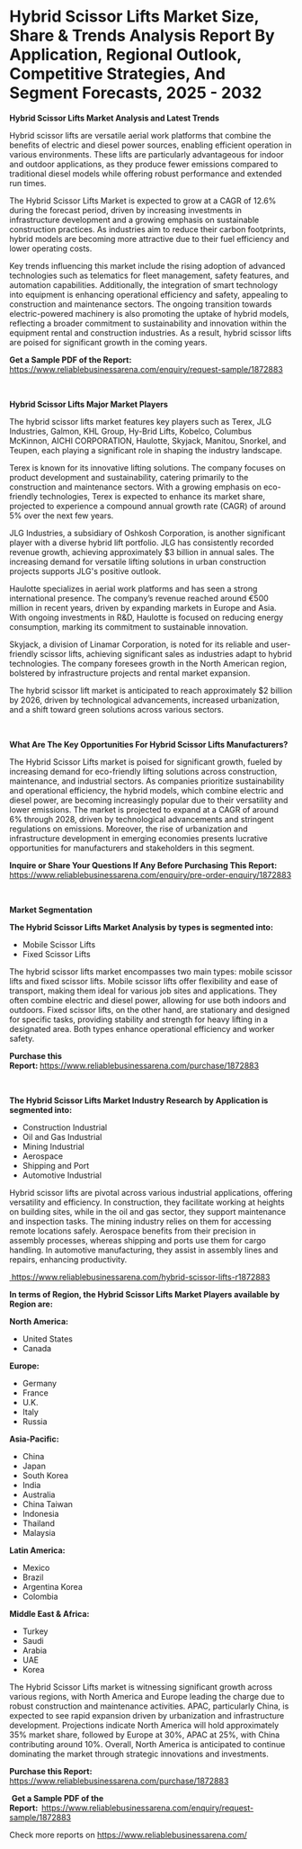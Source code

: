 <p><h1>Hybrid Scissor Lifts Market Size, Share & Trends Analysis Report By Application, Regional Outlook, Competitive Strategies, And Segment Forecasts, 2025 - 2032</h1></p><p><strong>Hybrid Scissor Lifts Market Analysis and Latest Trends</strong></p>
<p><p>Hybrid scissor lifts are versatile aerial work platforms that combine the benefits of electric and diesel power sources, enabling efficient operation in various environments. These lifts are particularly advantageous for indoor and outdoor applications, as they produce fewer emissions compared to traditional diesel models while offering robust performance and extended run times.</p><p>The Hybrid Scissor Lifts Market is expected to grow at a CAGR of 12.6% during the forecast period, driven by increasing investments in infrastructure development and a growing emphasis on sustainable construction practices. As industries aim to reduce their carbon footprints, hybrid models are becoming more attractive due to their fuel efficiency and lower operating costs.</p><p>Key trends influencing this market include the rising adoption of advanced technologies such as telematics for fleet management, safety features, and automation capabilities. Additionally, the integration of smart technology into equipment is enhancing operational efficiency and safety, appealing to construction and maintenance sectors. The ongoing transition towards electric-powered machinery is also promoting the uptake of hybrid models, reflecting a broader commitment to sustainability and innovation within the equipment rental and construction industries. As a result, hybrid scissor lifts are poised for significant growth in the coming years.</p></p>
<p><strong>Get a Sample PDF of the Report:&nbsp;</strong> <a href="https://www.reliablebusinessarena.com/enquiry/request-sample/1872883?utm_campaign=1871&utm_medium=2&utm_source=Github&utm_content=ia&utm_term=08042025&utm_id=hybrid-scissor-lifts">https://www.reliablebusinessarena.com/enquiry/request-sample/1872883</a></p>
<p>&nbsp;</p>
<p><strong>Hybrid Scissor Lifts Major Market Players</strong></p>
<p><p>The hybrid scissor lifts market features key players such as Terex, JLG Industries, Galmon, KHL Group, Hy-Brid Lifts, Kobelco, Columbus McKinnon, AICHI CORPORATION, Haulotte, Skyjack, Manitou, Snorkel, and Teupen, each playing a significant role in shaping the industry landscape.</p><p>Terex is known for its innovative lifting solutions. The company focuses on product development and sustainability, catering primarily to the construction and maintenance sectors. With a growing emphasis on eco-friendly technologies, Terex is expected to enhance its market share, projected to experience a compound annual growth rate (CAGR) of around 5% over the next few years.</p><p>JLG Industries, a subsidiary of Oshkosh Corporation, is another significant player with a diverse hybrid lift portfolio. JLG has consistently recorded revenue growth, achieving approximately $3 billion in annual sales. The increasing demand for versatile lifting solutions in urban construction projects supports JLG's positive outlook.</p><p>Haulotte specializes in aerial work platforms and has seen a strong international presence. The company’s revenue reached around €500 million in recent years, driven by expanding markets in Europe and Asia. With ongoing investments in R&D, Haulotte is focused on reducing energy consumption, marking its commitment to sustainable innovation.</p><p>Skyjack, a division of Linamar Corporation, is noted for its reliable and user-friendly scissor lifts, achieving significant sales as industries adapt to hybrid technologies. The company foresees growth in the North American region, bolstered by infrastructure projects and rental market expansion.</p><p>The hybrid scissor lift market is anticipated to reach approximately $2 billion by 2026, driven by technological advancements, increased urbanization, and a shift toward green solutions across various sectors.</p></p>
<p>&nbsp;</p>
<p><strong>What Are The Key Opportunities For Hybrid Scissor Lifts Manufacturers?</strong></p>
<p><p>The Hybrid Scissor Lifts market is poised for significant growth, fueled by increasing demand for eco-friendly lifting solutions across construction, maintenance, and industrial sectors. As companies prioritize sustainability and operational efficiency, the hybrid models, which combine electric and diesel power, are becoming increasingly popular due to their versatility and lower emissions. The market is projected to expand at a CAGR of around 6% through 2028, driven by technological advancements and stringent regulations on emissions. Moreover, the rise of urbanization and infrastructure development in emerging economies presents lucrative opportunities for manufacturers and stakeholders in this segment.</p></p>
<p><strong>Inquire or Share Your Questions If Any Before Purchasing This Report:</strong> <a href="https://www.reliablebusinessarena.com/enquiry/pre-order-enquiry/1872883?utm_campaign=1871&utm_medium=2&utm_source=Github&utm_content=ia&utm_term=08042025&utm_id=hybrid-scissor-lifts">https://www.reliablebusinessarena.com/enquiry/pre-order-enquiry/1872883</a></p>
<p>&nbsp;</p>
<p><strong>Market Segmentation</strong></p>
<p><strong>The Hybrid Scissor Lifts Market Analysis by types is segmented into:</strong></p>
<p><ul><li>Mobile Scissor Lifts</li><li>Fixed Scissor Lifts</li></ul></p>
<p><p>The hybrid scissor lifts market encompasses two main types: mobile scissor lifts and fixed scissor lifts. Mobile scissor lifts offer flexibility and ease of transport, making them ideal for various job sites and applications. They often combine electric and diesel power, allowing for use both indoors and outdoors. Fixed scissor lifts, on the other hand, are stationary and designed for specific tasks, providing stability and strength for heavy lifting in a designated area. Both types enhance operational efficiency and worker safety.</p></p>
<p><strong>Purchase this Report:&nbsp;</strong><a href="https://www.reliablebusinessarena.com/purchase/1872883?utm_campaign=1871&utm_medium=2&utm_source=Github&utm_content=ia&utm_term=08042025&utm_id=hybrid-scissor-lifts">https://www.reliablebusinessarena.com/purchase/1872883</a></p>
<p>&nbsp;</p>
<p><strong>The Hybrid Scissor Lifts Market Industry Research by Application is segmented into:</strong></p>
<p><ul><li>Construction Industrial</li><li>Oil and Gas Industrial</li><li>Mining Industrial</li><li>Aerospace</li><li>Shipping and Port</li><li>Automotive Industrial</li></ul></p>
<p><p>Hybrid scissor lifts are pivotal across various industrial applications, offering versatility and efficiency. In construction, they facilitate working at heights on building sites, while in the oil and gas sector, they support maintenance and inspection tasks. The mining industry relies on them for accessing remote locations safely. Aerospace benefits from their precision in assembly processes, whereas shipping and ports use them for cargo handling. In automotive manufacturing, they assist in assembly lines and repairs, enhancing productivity.</p></p>
<p><a href="https://www.reliablebusinessarena.com/hybrid-scissor-lifts-r1872883?utm_campaign=1871&utm_medium=2&utm_source=Github&utm_content=ia&utm_term=08042025&utm_id=hybrid-scissor-lifts">&nbsp;https://www.reliablebusinessarena.com/hybrid-scissor-lifts-r1872883</a></p>
<p><strong>In terms of Region, the Hybrid Scissor Lifts Market Players available by Region are:</strong></p>
<p>
    <p> <strong> North America: </strong>
        <ul>
            <li>United States</li>
            <li>Canada</li>
        </ul>
        </p> 
    <p> <strong> Europe: </strong>
        <ul>
            <li>Germany</li>
            <li>France</li>
            <li>U.K.</li>
            <li>Italy</li>
            <li>Russia</li>
        </ul>
        </p> 
    <p> <strong> Asia-Pacific: </strong>
        <ul>
            <li>China</li>
            <li>Japan</li>
            <li>South Korea</li>
            <li>India</li>
            <li>Australia</li>
            <li>China Taiwan</li>
            <li>Indonesia</li>
            <li>Thailand</li>
            <li>Malaysia</li>
        </ul>
        </p> 
    <p> <strong> Latin America: </strong>
        <ul>
            <li>Mexico</li>
            <li>Brazil</li>
            <li>Argentina Korea</li>
            <li>Colombia</li>
        </ul>
        </p> 
    <p> <strong> Middle East & Africa: </strong>
        <ul>
            <li>Turkey</li>
            <li>Saudi</li>
            <li>Arabia</li>
            <li>UAE</li>
            <li>Korea</li>
        </ul>
    </p>
    </p>
<p><p>The Hybrid Scissor Lifts market is witnessing significant growth across various regions, with North America and Europe leading the charge due to robust construction and maintenance activities. APAC, particularly China, is expected to see rapid expansion driven by urbanization and infrastructure development. Projections indicate North America will hold approximately 35% market share, followed by Europe at 30%, APAC at 25%, with China contributing around 10%. Overall, North America is anticipated to continue dominating the market through strategic innovations and investments.</p></p>
<p><strong>Purchase this Report: </strong><a href="https://www.reliablebusinessarena.com/purchase/1872883?utm_campaign=1871&utm_medium=2&utm_source=Github&utm_content=ia&utm_term=08042025&utm_id=hybrid-scissor-lifts">https://www.reliablebusinessarena.com/purchase/1872883</a></p>
<p>&nbsp;<strong>Get a Sample PDF of the Report:&nbsp;&nbsp;</strong><a href="https://www.reliablebusinessarena.com/enquiry/request-sample/1872883?utm_campaign=1871&utm_medium=2&utm_source=Github&utm_content=ia&utm_term=08042025&utm_id=hybrid-scissor-lifts">https://www.reliablebusinessarena.com/enquiry/request-sample/1872883</a></p>
<p><strong></strong></p>
<p>Check more reports on <a href="https://www.reliablebusinessarena.com/?utm_campaign=1871&utm_medium=2&utm_source=Github&utm_content=ia&utm_term=08042025&utm_id=hybrid-scissor-lifts">https://www.reliablebusinessarena.com/</a></p>